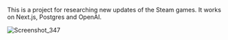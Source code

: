 This is a project for researching new updates of the Steam games.
It works on Next.js, Postgres and OpenAI.

![Screenshot_347](https://github.com/dmitrydrynov/research-games/assets/4089575/303dea9f-940f-4c94-af25-c22ace8e5cad)
